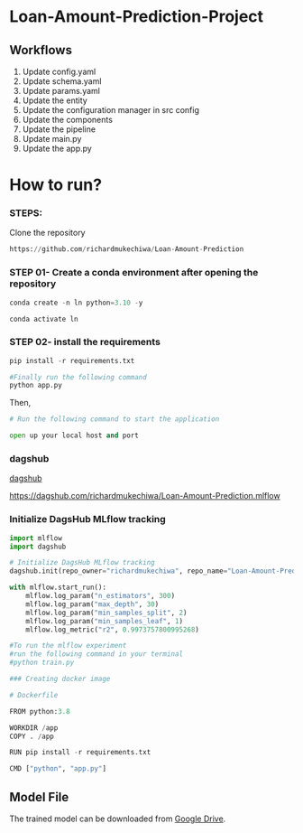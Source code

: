 # Loan-Amount-Prediction-Project

## Workflows

1. Update config.yaml
2. Update schema.yaml
3. Update params.yaml
4. Update the entity
5. Update the configuration manager in src config
6. Update the components
7. Update the pipeline
8. Update main.py
9. Update the app.py

# How to run?

### STEPS:

Clone the repository

```python
https://github.com/richardmukechiwa/Loan-Amount-Prediction
```

### STEP 01- Create a conda environment after opening the repository

```python
conda create -n ln python=3.10 -y
```

```python
conda activate ln
```

### STEP 02- install the requirements

```python
pip install -r requirements.txt
```

```python
#Finally run the following command
python app.py
```

Then,
```python
# Run the following command to start the application    

open up your local host and port

```

### dagshub

[dagshub](https://dagshub.com/)

https://dagshub.com/richardmukechiwa/Loan-Amount-Prediction.mlflow

### Initialize DagsHub MLflow tracking
```python
import mlflow
import dagshub

# Initialize DagsHub MLflow tracking
dagshub.init(repo_owner="richardmukechiwa", repo_name="Loan-Amount-Prediction", mlflow=True)

with mlflow.start_run():
    mlflow.log_param("n_estimators", 300)
    mlflow.log_param("max_depth", 30)
    mlflow.log_param("min_samples_split", 2)
    mlflow.log_param("min_samples_leaf", 1)
    mlflow.log_metric("r2", 0.9973757800995268)

#To run the mlflow experiment
#run the following command in your terminal
#python train.py
```
```python
### Creating docker image

# Dockerfile

FROM python:3.8

WORKDIR /app
COPY . /app

RUN pip install -r requirements.txt

CMD ["python", "app.py"]
```

## Model File

The trained model can be downloaded from [Google Drive](https://drive.google.com/file/d/1QAGYRh8euKBonvOrSdzPlAx_RsQDQ-jL/view?usp=drive_link).




